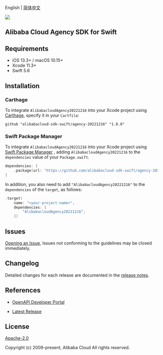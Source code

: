 English | [简体中文](README-CN.md)

![](https://aliyunsdk-pages.alicdn.com/icons/AlibabaCloud.svg)

## Alibaba Cloud Agency SDK for Swift

## Requirements

- iOS 13.3+ / macOS 10.15+
- Xcode 11.3+
- Swift 5.6

## Installation

### Carthage

To integrate `AlibabacloudAgency20221216` into your Xcode project using [Carthage](https://github.com/Carthage/Carthage), specify it in your `Cartfile`:

```ogdl
github "alibabacloud-sdk-swift/agency-20221216" "1.0.0"
```

### Swift Package Manager

To integrate `AlibabacloudAgency20221216` into your Xcode project using [Swift Package Manager](https://swift.org/package-manager/) , adding `AlibabacloudAgency20221216` to the `dependencies` value of your `Package.swift`.

```swift
dependencies: [
    .package(url: "https://github.com/alibabacloud-sdk-swift/agency-20221216.git", from: "1.0.0")
]
```

In addition, you also need to add `"AlibabacloudAgency20221216"` to the `dependencies` of the `target`, as follows:

```swift
.target(
    name: "<your-project-name>",
    dependencies: [
        "AlibabacloudAgency20221216",
    ])
```

## Issues

[Opening an Issue](https://github.com/alibabacloud-sdk-swift/agency-20221216/issues/new), Issues not conforming to the guidelines may be closed immediately.

## Changelog

Detailed changes for each release are documented in the [release notes](./ChangeLog.txt).

## References

* [OpenAPI Developer Portal](https://next.api.alibabacloud.com/home)
- [Latest Release](https://github.com/alibabacloud-sdk-swift/agency-20221216)

## License

[Apache-2.0](http://www.apache.org/licenses/LICENSE-2.0)

Copyright (c) 2009-present, Alibaba Cloud All rights reserved.
